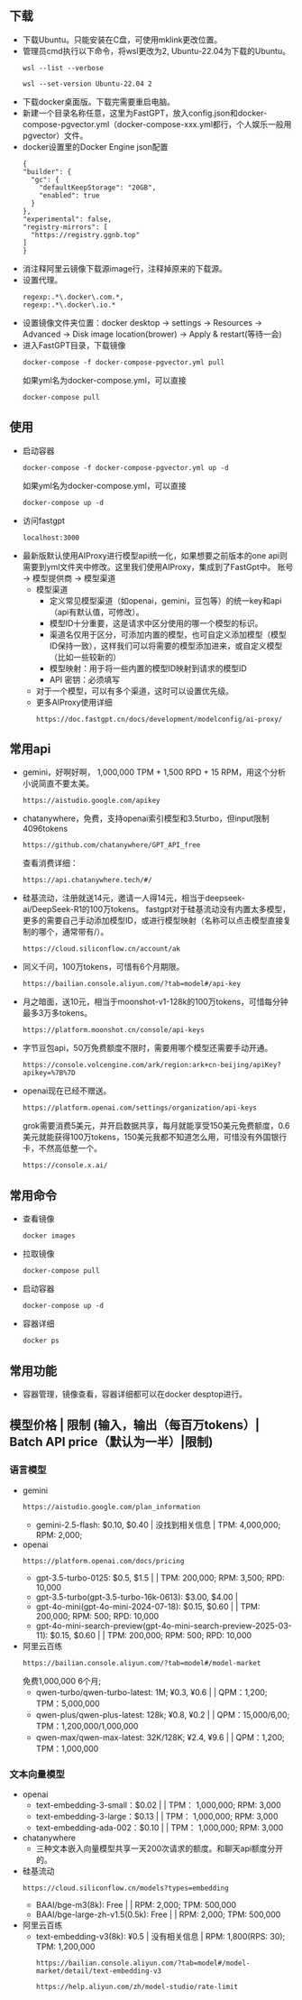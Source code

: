 ## 下载
- 下载Ubuntu。只能安装在C盘，可使用mklink更改位置。
- 管理员cmd执行以下命令，将wsl更改为2, Ubuntu-22.04为下载的Ubuntu。
  ```
  wsl --list --verbose
  ```
  ```
  wsl --set-version Ubuntu-22.04 2
  ```
- 下载docker桌面版。下载完需要重启电脑。
- 新建一个目录名称任意，这里为FastGPT，放入config.json和docker-compose-pgvector.yml（docker-compose-xxx.yml都行，个人娱乐一般用pgvector）文件。
- docker设置里的Docker Engine json配置
  ```
  {
  "builder": {
    "gc": {
      "defaultKeepStorage": "20GB",
      "enabled": true
    }
  },
  "experimental": false,
  "registry-mirrors": [
    "https://registry.ggnb.top"
  ]
  }
  ```
- 消注释阿里云镜像下载源image行，注释掉原来的下载源。
- 设置代理。
  ```
  regexp:.*\.docker\.com.*,
  regexp:.*\.docker\.io.*
  ```
- 设置镜像文件夹位置：docker desktop -> settings -> Resources -> Advanced -> Disk image location(brower) -> Apply & restart(等待一会)
- 进入FastGPT目录，下载镜像
  ```
  docker-compose -f docker-compose-pgvector.yml pull
  ```
  如果yml名为docker-compose.yml，可以直接
  ```
  docker-compose pull
  ```
## 使用
- 启动容器
  ```
  docker-compose -f docker-compose-pgvector.yml up -d
  ```
  如果yml名为docker-compose.yml，可以直接
  ```
  docker-compose up -d
  ```
- 访问fastgpt
  ```
  localhost:3000
  ```
- 最新版默认使用AIProxy进行模型api统一化，如果想要之前版本的one api则需要到yml文件夹中修改。这里我们使用AIProxy，集成到了FastGpt中。
  账号 -> 模型提供商 -> 模型渠道
  - 模型渠道
    - 定义常见模型渠道（如openai，gemini，豆包等）的统一key和api（api有默认值，可修改）。
    - 模型ID十分重要，这是请求中区分使用的哪一个模型的标识。
    - 渠道名仅用于区分，可添加内置的模型，也可自定义添加模型（模型ID保持一致），这样我们可以将需要的模型添加进来，或自定义模型（比如一些较新的）
    - 模型映射：用于将一些内置的模型ID映射到请求的模型ID
    - API 密钥：必须填写
  - 对于一个模型，可以有多个渠道，这时可以设置优先级。
  - 更多AIProxy使用详细
    ```
    https://doc.fastgpt.cn/docs/development/modelconfig/ai-proxy/
    ```
## 常用api
- gemini，好啊好啊， 1,000,000 TPM + 1,500 RPD + 15 RPM，用这个分析小说简直不要太美。
  ```
  https://aistudio.google.com/apikey
  ```
- chatanywhere，免费，支持openai索引模型和3.5turbo，但input限制4096tokens
  ```
  https://github.com/chatanywhere/GPT_API_free
  ```
  查看消费详细：
  ```
  https://api.chatanywhere.tech/#/
  ```
- 硅基流动，注册就送14元，邀请一人得14元，相当于deepseek-ai/DeepSeek-R1的100万tokens。
  fastgpt对于硅基流动没有内置太多模型，更多的需要自己手动添加模型ID，或进行模型映射（名称可以点击模型直接复制的哪个，通常带有/）。
  ```
  https://cloud.siliconflow.cn/account/ak
  ```
- 同义千问，100万tokens，可惜有6个月期限。
  ```
  https://bailian.console.aliyun.com/?tab=model#/api-key
  ```
- 月之暗面，送10元，相当于moonshot-v1-128k的100万tokens，可惜每分钟最多3万多tokens。
  ```
  https://platform.moonshot.cn/console/api-keys
  ```
- 字节豆包api，50万免费额度不限时，需要用哪个模型还需要手动开通。
  ```
  https://console.volcengine.com/ark/region:ark+cn-beijing/apiKey?apikey=%7B%7D
  ```
- openai现在已经不赠送。
  ```
  https://platform.openai.com/settings/organization/api-keys
  ```
  grok需要消费5美元，并开启数据共享，每月就能享受150美元免费额度，0.6美元就能获得100万tokens，150美元我都不知道怎么用，可惜没有外国银行卡，不然高低整一个。
  ```
  https://console.x.ai/
  ```
## 常用命令
- 查看镜像
  ```
  docker images
  ```
- 拉取镜像
  ```
  docker-compose pull
  ```
- 启动容器
  ```
  docker-compose up -d
  ```
- 容器详细
  ```
  docker ps
  ```
## 常用功能
- 容器管理，镜像查看，容器详细都可以在docker desptop进行。
## 模型价格 | 限制 (输入，输出（每百万tokens）| Batch API price（默认为一半）|限制)
### 语言模型
- gemini
  ```
  https://aistudio.google.com/plan_information
  ```
  - gemini-2.5-flash: $0.10, $0.40 | 没找到相关信息 | TPM: 4,000,000; RPM: 2,000;
- openai
  ```
  https://platform.openai.com/docs/pricing
  ```
  - gpt-3.5-turbo-0125: $0.5, $1.5 | | TPM: 200,000; RPM: 3,500; RPD: 10,000
  - gpt-3.5-turbo(gpt-3.5-turbo-16k-0613): $3.00, $4.00 |
  - gpt-4o-mini(gpt-4o-mini-2024-07-18): $0.15, $0.60 | | TPM: 200,000; RPM: 500; RPD: 10,000
  - gpt-4o-mini-search-preview(gpt-4o-mini-search-preview-2025-03-11): $0.15, $0.60 | | TPM: 200,000; RPM: 500; RPD: 10,000
- 阿里云百练
  ```
  https://bailian.console.aliyun.com/?tab=model#/model-market
  ```
  免费1,000,000 6个月;
  - qwen-turbo/qwen-turbo-latest:  1M; ¥0.3, ¥0.6 | | QPM：1,200; TPM：5,000,000
  - qwen-plus/qwen-plus-latest: 128k; ¥0.8, ¥0.2 | | QPM：15,000/6,00; TPM：1,200,000/1,000,000
  - qwen-max/qwen-max-latest: 32K/128K; ¥2.4, ¥9.6 | | QPM：1,200; TPM：1,000,000
### 文本向量模型
- openai
  - text-embedding-3-small：$0.02 | | TPM： 1,000,000; RPM: 3,000
  - text-embedding-3-large：$0.13 | | TPM： 1,000,000; RPM: 3,000
  - text-embedding-ada-002：$0.10 | | TPM： 1,000,000; RPM: 3,000
- chatanywhere
  - 三种文本嵌入向量模型共享一天200次请求的额度。和聊天api额度分开的。
- 硅基流动
  ```
  https://cloud.siliconflow.cn/models?types=embedding
  ```
  - BAAI/bge-m3(8k): Free | | RPM: 2,000; TPM: 500,000
  - BAAI/bge-large-zh-v1.5(0.5k): Free | | RPM: 2,000; TPM: 500,000
- 阿里云百练
  - text-embedding-v3(8k): ¥0.5 | 没有相关信息 | RPM: 1,800(RPS: 30); TPM: 1,200,000
    ```
    https://bailian.console.aliyun.com/?tab=model#/model-market/detail/text-embedding-v3
    ```
    ```
    https://help.aliyun.com/zh/model-studio/rate-limit
    ```
